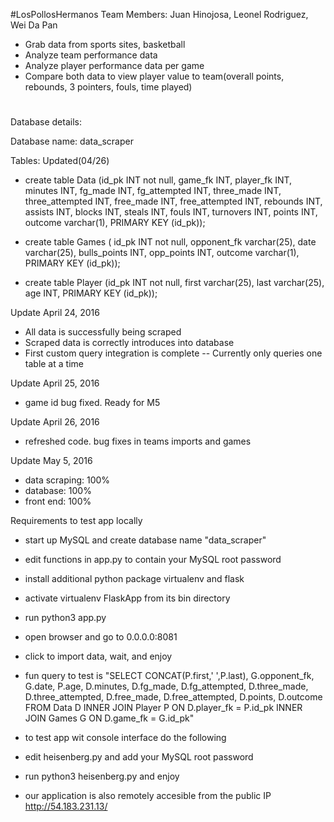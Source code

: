 #LosPollosHermanos
Team Members: Juan Hinojosa, Leonel Rodriguez, Wei Da Pan

- Grab data from sports sites, basketball
- Analyze team performance data
- Analyze player performance data per game
- Compare both data to view player value to team(overall points, rebounds, 3 pointers, fouls, time played)

#
Database details:

Database name: 
data_scraper

Tables: Updated(04/26)

- create table Data (id_pk INT not null, game_fk INT, player_fk INT, minutes INT, fg_made INT, fg_attempted INT, three_made INT, three_attempted INT, free_made INT, free_attempted INT, rebounds INT, assists INT, blocks INT, steals INT, fouls INT, turnovers INT, points INT, outcome varchar(1), PRIMARY KEY (id_pk));

- create table Games ( id_pk INT not null, opponent_fk varchar(25), date varchar(25), bulls_points INT, opp_points INT, outcome varchar(1), PRIMARY KEY (id_pk));

- create table Player (id_pk INT not null, first varchar(25), last varchar(25), age INT, PRIMARY KEY (id_pk));



Update April 24, 2016

- All data is successfully being scraped
- Scraped data is correctly introduces into database
- First custom query integration is complete -- Currently only queries one table at a time

Update April 25, 2016

- game id bug fixed. Ready for M5

Update April 26, 2016

- refreshed code. bug fixes in teams imports and games

Update May 5, 2016

- data scraping: 100%
- database: 100%
- front end: 100%

Requirements to test app locally

- start up MySQL and create database name "data_scraper"
- edit functions in app.py to contain your MySQL root password
- install additional python package virtualenv and flask
- activate virtualenv FlaskApp from its bin directory
- run python3 app.py
- open browser and go to 0.0.0.0:8081
- click to import data, wait, and enjoy
- fun query to test is "SELECT CONCAT(P.first,' ',P.last), G.opponent_fk, G.date, P.age, D.minutes, D.fg_made, D.fg_attempted, D.three_made, D.three_attempted, D.free_made, D.free_attempted, D.points, D.outcome FROM Data D INNER JOIN Player P ON D.player_fk = P.id_pk INNER JOIN Games G ON D.game_fk = G.id_pk"
- to test app wit console interface do the following
- edit heisenberg.py and add your MySQL root password
- run python3 heisenberg.py and enjoy

- our application is also remotely accesible from the public IP http://54.183.231.13/

